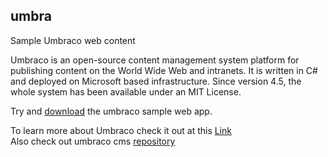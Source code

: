 ## umbra
Sample Umbraco web content

Umbraco is an open-source content management system platform for publishing content on the World Wide Web and intranets. It is written in C# and deployed on Microsoft based infrastructure. Since version 4.5, the whole system has been available under an MIT License.

Try and <a href=https://our.umbraco.com/documentation/Getting-Started/Setup/Install/>download</a> the umbraco sample web app.

To learn more about Umbraco check it out at this <a href=https://umbraco.com/>Link</a><br>
Also check out umbraco cms <a href=https://github.com/umbraco/Umbraco-CMS>repository</a>

<!--
  Comment
-->
